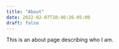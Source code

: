 ```yaml
---
title: "About"
date: 2022-02-07T10:46:26-05:00
draft: false
---
```


This is an about page describing who I am.
